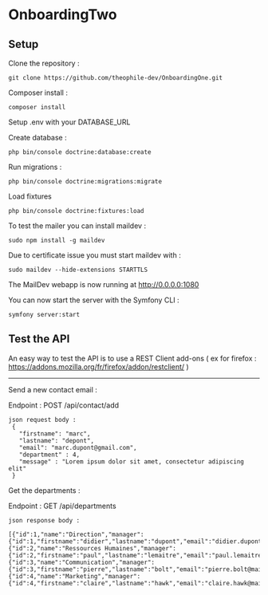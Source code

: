 # OnboardingTwo

## Setup

Clone the repository :
```
git clone https://github.com/theophile-dev/OnboardingOne.git
```
Composer install :
```
composer install
```

Setup .env with your DATABASE_URL 

Create database :
```
php bin/console doctrine:database:create
```

Run migrations :
```
php bin/console doctrine:migrations:migrate
```

Load fixtures
```
php bin/console doctrine:fixtures:load
```

To test the mailer you can install maildev :
```
sudo npm install -g maildev
```

Due to certificate issue you must start maildev with :
```
sudo maildev --hide-extensions STARTTLS
```
The MailDev webapp is now running at http://0.0.0.0:1080

You can now start the server with the Symfony CLI :
```
symfony server:start
```

## Test the API

An easy way to test the API is to use a REST Client add-ons
( ex for firefox : https://addons.mozilla.org/fr/firefox/addon/restclient/ )

---

Send a new contact email :

Endpoint : POST /api/contact/add
```
json request body :
 {
   "firstname": "marc",
   "lastname": "depont",
   "email": "marc.dupont@gmail.com",
   "department" : 4,
   "message" : "Lorem ipsum dolor sit amet, consectetur adipiscing elit"
 }

```

Get the departments :

Endpoint : GET /api/departments
```
json response body :

[{"id":1,"name":"Direction","manager":{"id":1,"firstname":"didier","lastname":"dupont","email":"didier.dupont@mailthatdoesntexist.com","__initializer__":null,"__cloner__":null,"__isInitialized__":true}},
{"id":2,"name":"Ressources Humaines","manager":{"id":2,"firstname":"paul","lastname":"lemaitre","email":"paul.lemaitre@mailthatdoesntexist.com","__initializer__":null,"__cloner__":null,"__isInitialized__":true}},
{"id":3,"name":"Communication","manager":{"id":3,"firstname":"pierre","lastname":"bolt","email":"pierre.bolt@mailthatdoesntexist.com","__initializer__":null,"__cloner__":null,"__isInitialized__":true}},
{"id":4,"name":"Marketing","manager":{"id":4,"firstname":"claire","lastname":"hawk","email":"claire.hawk@mailthatdoesntexist.com","__initializer__":null,"__cloner__":null,"__isInitialized__":true}}]

```



